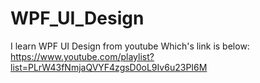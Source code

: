 # WPF_UI_Design
  I learn WPF UI Design from youtube Which's link is below:
  https://www.youtube.com/playlist?list=PLrW43fNmjaQVYF4zgsD0oL9Iv6u23PI6M
